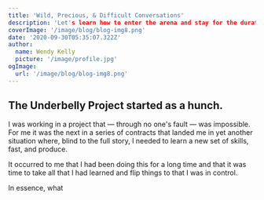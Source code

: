 ```yaml
---
title: 'Wild, Precious, & Difficult Conversations'
description: 'Let's learn how to enter the arena and stay for the duration.'
coverImage: '/image/blog/blog-img8.png'
date: '2020-09-30T05:35:07.322Z'
author:
  name: Wendy Kelly
  picture: '/image/profile.jpg'
ogImage:
  url: '/image/blog/blog-img8.png'
---
```


## The Underbelly Project started as a hunch.

I was working in a project that — through no one's fault — was impossible. For me it was the next in a series of contracts that landed me in yet another situation where, blind to the full story, I needed to learn a new set of skills, fast, and produce.

It occurred to me that I had been doing this for a long time and that it was time to take all that I had learned and flip things to that I was in control.

In essence, what
